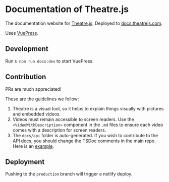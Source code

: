 # Documentation of Theatre.js

The documentation website for [Theatre.js](https://www.theatrejs.com). Deployed to [docs.theatrejs.com](https://docs.theatrejs.com).

Uses [VuePress](https://vuepress.vuejs.org/).

## Development

Run `$ npm run docs:dev` to start VuePress.

## Contribution

PRs are much appreciated!

These are the guidelines we follow:

1. Theatre is a visual tool, so it helps to explain things visually with pictures and embedded videos.
2. Videos must remain accessible to screen readers. Use the `<VideoWithDescription>` component in the `.md` files to ensure each video comes with a description for screen readers.
3. The `docs/api` folder is auto-generated. If you wish to contribute to the API docs, you should change the TSDoc comments in the main repo. Here is an [example](https://github.com/AriaMinaei/theatre/blob/3ed7e6bf6c519152561e49061a8eaa9bb32d6d1c/theatre/core/src/coreExports.ts#L21).

## Deployment

Pushing to the `production` branch will trigger a netlify deploy.